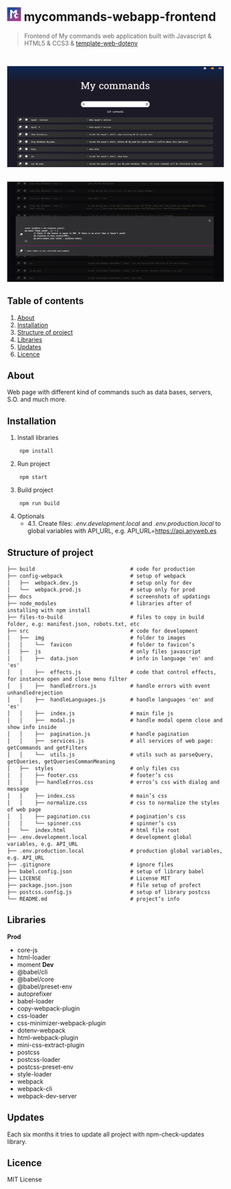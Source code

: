 # ![Logo](/docs/favicon-32x32.png) mycommands-webapp-frontend
> Frontend of My commands web application built with Javascript & HTML5 & CCS3 & [template-web-dotenv](https://github.com/bryantamayo1/template-web-dotenv)  

<br/>

![Home page](/docs/home_page..PNG) 
<br/>
<br/>

![Modal](/docs/modal..PNG) 

## Table of contents
1. [About](#about)
2. [Installation](#installation)
3. [Structure of project](#structure-of-project)
4. [Libraries](#libraries)
5. [Updates](#updates)
6. [Licence](#license)

## About
Web page with different kind of commands such as data bases, servers, S.O. and much more.

## Installation
1. Install libraries
```
    npm install
```
2. Run project
```
    npm start
```
3. Build project
```
    npm run build
```
4. Optionals
    - 4.1. Create files: *.env.development.local* and *.env.production.local* to global variables with API_URL, e.g. API_URL=https://api.anyweb.es

## Structure of project

    ├── build                               # code for production
    ├── config-webpack                      # setup of webpack
    │   ├──  webpack.dev.js                 # setup only for dev
    │   └──  webpack.prod.js                # setup only for prod
    ├── docs                                # screenshots of updatings
    ├── node_modules                        # libraries after of installing with npm install
    ├── files-to-build                      # files to copy in build folder, e.g: manifest.json, robots.txt, etc
    ├── src                                 # code for development
    │   ├──  img                            # folder to images
    │   │    └──  favicon                   # folder to favicon’s
    │   ├──  js                             # only files javascript
    │   │    ├──  data.json                 # info in language 'en' and 'es'
    │   │    ├──  effects.js                # code that control effects, for instance open and close menu filter
    │   │    ├──  handleErrors.js           # handle errors with event unhandledrejection
    │   │    ├──  handleLanguages.js        # handle languages 'en' and 'es'
    │   │    ├──  index.js                  # main file js
    │   │    ├──  modal.js                  # handle modal openm close and show info inside
    │   │    ├──  pagination.js             # handle pagination
    │   │    ├──  services.js               # all services of web page: getCommands and getFilters
    │   │    └──  utils.js                  # utils such as parseQuery, getQueries, getQueriesCommanMeaning
    │   ├──  styles                         # only files css
    │   │    ├── footer.css                 # footer’s css
    │   │    ├── handleErros.css            # erros’s css with dialog and message
    │   │    ├── index.css                  # main’s css
    │   │    ├── normalize.css              # css to normalize the styles of web page
    │   │    ├── pagination.css             # pagination’s css
    │   │    └── spinner.css                # spinner’s css
    │   └──  index.html                     # html file root
    ├── .env.development.local              # development global variables, e.g. API_URL
    ├── .env.production.local               # production global variables, e.g. API_URL
    ├── .gitignore                          # ignore files
    ├── babel.config.json                   # setup of library babel
    ├── LICENSE                             # License MIT
    ├── package.json.json                   # file setup of profect
    ├── postcss.config.js                   # setup of library postcss
    └── README.md                           # project’s info

## Libraries
**Prod**
- core-js
- html-loader
- moment
**Dev**
- @babel/cli
- @babel/core
- @babel/preset-env
- autoprefixer
- babel-loader
- copy-webpack-plugin
- css-loader
- css-minimizer-webpack-plugin
- dotenv-webpack
- html-webpack-plugin
- mini-css-extract-plugin
- postcss
- postcss-loader
- postcss-preset-env
- style-loader
- webpack
- webpack-cli
- webpack-dev-server

## Updates
Each six months it tries to update all project with npm-check-updates library.

## Licence
MIT License